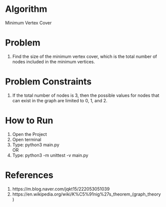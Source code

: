 <h1>Algorithm</h1>
<p>Minimum Vertex Cover</p>

<h1>Problem</h1>
<ol>
    <li>Find the size of the minimum vertex cover, which is the total number of nodes included in the minimum vertices.</li>
</ol>

<h1>Problem Constraints</h1>
<ol>
    <li>If the total number of nodes is 3, then the possible values for nodes that can exist in the graph are limited to 0, 1, and 2.</li>
</ol>

<h1>How to Run</h1>
<ol>
    <li>Open the Project</li>
    <li>Open terminal</li>
    <li>Type: python3 main.py</li>
    OR
    <li>Type: python3 -m unittest -v main.py</li>
</ol>

<h1>References</h1>
<ol>
    <li>https://m.blog.naver.com/jqkt15/222053051039</li>
    <li>https://en.wikipedia.org/wiki/K%C5%91nig%27s_theorem_(graph_theory)</li>
</ol>